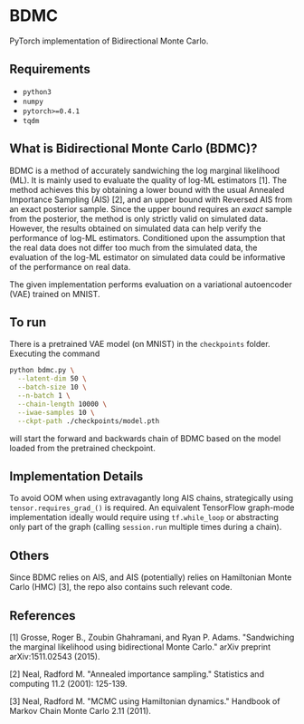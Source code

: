 # BDMC
PyTorch implementation of Bidirectional Monte Carlo.

## Requirements
* `python3`
* `numpy`
* `pytorch>=0.4.1`
* `tqdm`

## What is Bidirectional Monte Carlo (BDMC)?
BDMC is a method of accurately sandwiching the log marginal likelihood (ML). It is mainly used to evaluate the quality of log-ML estimators [1]. The method achieves this by obtaining a lower bound with the usual Annealed Importance Sampling (AIS) [2], and an upper bound with Reversed AIS from an exact posterior sample. Since the upper bound requires an *exact* sample from the posterior, the method is only strictly valid on simulated data. However, the results obtained on simulated data can help verify the performance of log-ML estimators. Conditioned upon the assumption that the real data does not differ too much from the simulated data, the evaluation of the log-ML estimator on simulated data could be informative of the performance on real data.

The given implementation performs evaluation on a variational autoencoder (VAE) trained on MNIST. 

## To run
There is a pretrained VAE model (on MNIST) in the `checkpoints` folder. Executing the command
```bash
python bdmc.py \
  --latent-dim 50 \
  --batch-size 10 \
  --n-batch 1 \
  --chain-length 10000 \
  --iwae-samples 10 \
  --ckpt-path ./checkpoints/model.pth
```
will start the forward and backwards chain of BDMC based on the model loaded from the pretrained checkpoint.

## Implementation Details
To avoid OOM when using extravagantly long AIS chains, strategically using `tensor.requires_grad_()` is required. An equivalent TensorFlow graph-mode implementation ideally would require using `tf.while_loop` or abstracting only part of the graph (calling `session.run` multiple times during a chain).

## Others
Since BDMC relies on AIS, and AIS (potentially) relies on Hamiltonian Monte Carlo (HMC) [3], the repo also contains such relevant code. 

## References
[1] Grosse, Roger B., Zoubin Ghahramani, and Ryan P. Adams. "Sandwiching the marginal likelihood using bidirectional Monte Carlo." arXiv preprint arXiv:1511.02543 (2015).

[2] Neal, Radford M. "Annealed importance sampling." Statistics and computing 11.2 (2001): 125-139.

[3] Neal, Radford M. "MCMC using Hamiltonian dynamics." Handbook of Markov Chain Monte Carlo 2.11 (2011).
